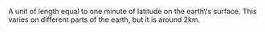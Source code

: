 A unit of length equal to one minute of latitude on the earth\\'s
surface. This varies on different parts of the earth, but it is around
2km.
